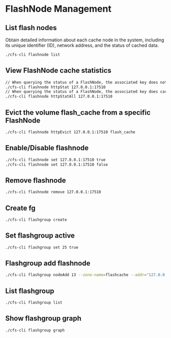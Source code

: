 # FlashNode Management

## List flash nodes

Obtain detailed information about each cache node in the system, including its unique identifier (ID), network address, and the status of cached data.

```bash
./cfs-cli flashnode list
```

## View FlashNode cache statistics

```bash
// When querying the status of a FlashNode, the associated key does not carry an expiration time.
./cfs-cli flashnode httpStat 127.0.0.1:17510
// When querying the status of a FlashNode, the associated key does carry an expiration time.
./cfs-cli flashnode httpStatAll 127.0.0.1:17510
```

## Evict the volume flash_cache from a specific FlashNode

```bash
./cfs-cli flashnode httpEvict 127.0.0.1:17510 flash_cache
```


## Enable/Disable flashnode

```bash
./cfs-cli flashnode set 127.0.0.1:17510 true
./cfs-cli flashnode set 127.0.0.1:17510 false 
```

## Remove flashnode

```bash
./cfs-cli flashnode remove 127.0.0.1:17510
```

## Create fg

```bash
./cfs-cli flashgroup create
```

## Set flashgroup  active

```bash
./cfs-cli flashgroup set 25 true
```

## Flashgroup add flashnode

```bash
./cfs-cli flashgroup nodeAdd 13 --zone-name=flashcache --addr="127.0.0.1:17510"
```

## List flashgroup

```bash
./cfs-cli flashgroup list
```

## Show flashgroup graph

```bash
./cfs-cli flashgroup graph
```